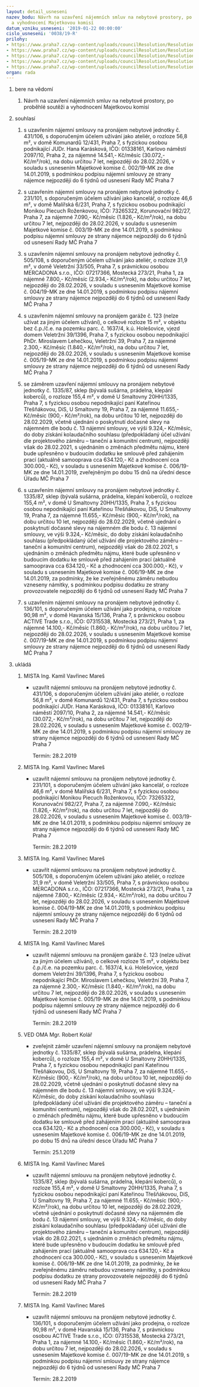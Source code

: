 ```yaml
---
layout: detail_usneseni
nazev_bodu: Návrh na uzavření nájemních smluv na nebytové prostory, po proběhlé soutěži
  a vyhodnocení Majetkovou komisí
datum_vzniku_usneseni: '2019-01-22 00:00:00'
cislo_usneseni: '0038/19-R'
prilohy:
- https://www.praha7.cz/wp-content/uploads/councilResolution/Resolutions/30522/export/01_NBP20190122~424348.docx
- https://www.praha7.cz/wp-content/uploads/councilResolution/Resolutions/30522/export/02_NBP20190122~424347.pdf
- https://www.praha7.cz/wp-content/uploads/councilResolution/Resolutions/30522/export/03_NBP20190122~424346.pdf
- https://www.praha7.cz/wp-content/uploads/councilResolution/Resolutions/30522/export/04_NBP20190122~424345.doc
- https://www.praha7.cz/wp-content/uploads/councilResolution/Resolutions/30522/export/export~424782.pdf
organ: rada
---
```

<ol id="urzList" class="urzList_view"><li class="urzClass1" id=""><span name="1">bere na vědomí</span><ol class="urzOlClass decimal "><li class="urzClass2" id="" style="text-align: left;"><span><p>Návrh na uzavření nájemních smluv na nebytové prostory, po proběhlé soutěži a vyhodnocení Majetkovou komisí</p></span></li></ol></li><li class="urzClass1" id=""><span name="26">souhlasí</span><ol class="urzOlClass decimal "><li class="urzClass2" id="" style="text-align: left;"><span><p>s uzavřením nájemní smlouvy na pronájem nebytové jednotky č. 431/106, s doporučeným účelem užívání jako ateliér, o rozloze 56,8 m², v domě Komunardů 12/431, Praha 7, s fyzickou osobou podnikající JUDr. Hana Karásková, IČO: 01338161, Karlovo náměstí 2097/10, Praha 2, za nájemné 14.541,- Kč/měsíc (30.072,- Kč/m²/rok), na dobu určitou 7 let, nejpozději do 28.02.2026, v souladu s usnesením Majetkové komise č. 002/19-MK ze dne 14.01.2019, s podmínkou podpisu nájemní smlouvy ze strany nájemce nejpozději do 6 týdnů od usnesení Rady MČ Praha 7</p></span></li><li class="urzClass2" id="" style="text-align: left;"><span><p>s uzavřením nájemní smlouvy na pronájem nebytové jednotky č. 231/101, s doporučeným účelem užívání jako kancelář, o rozloze 46,6 m², v domě Malířská 6/231, Praha 7, s fyzickou osobou podnikající Monikou Piecuch Roženkovou, IČO: 73265322, Korunovační 982/27, Praha 7, za nájemné 7.090,- Kč/měsíc (1.826,- Kč/m²/rok), na dobu určitou 7 let, nejpozději do 28.02.2026, v souladu s usnesením Majetkové komise č. 003/19-MK ze dne 14.01.2019, s podmínkou podpisu nájemní smlouvy ze strany nájemce nejpozději do 6 týdnů od usnesení Rady MČ Praha 7<br></p></span></li><li class="urzClass2" id="" style="text-align: left;"><span><p>s uzavřením nájemní smlouvy na pronájem nebytové jednotky č. 505/108, s doporučeným účelem užívání jako ateliér, o rozloze 31,9 m², v domě Veletržní 33/505, Praha 7, s právnickou osobou MERCADONA s.r.o., IČO: 07217366, Mostecká 273/21, Praha 1, za nájemné 7.800,- Kč/měsíc (2.934,- Kč/m²/rok), na dobu určitou 7 let, nejpozději do 28.02.2026, v souladu s usnesením Majetkové komise č. 004/19-MK ze dne 14.01.2019, s podmínkou podpisu nájemní smlouvy ze strany nájemce nejpozději do 6 týdnů od usnesení Rady MČ Praha 7<br></p></span></li><li class="urzClass2" id="" style="text-align: left;"><span><p>s uzavřením nájemní smlouvy na pronájem garáže č. 123 (nelze užívat za jiným účelem užívání), o celkové rozloze 15 m², v objektu bez č.p./č.e. na pozemku parc. č. 1637/4, k.ú. Holešovice, vjezd domem Veletržní 39/1396, Praha 7, s fyzickou osobou nepodnikající PhDr. Miroslavem Lehečkou, Veletržní 39, Praha 7, za nájemné 2.300,- Kč/měsíc (1.840,- Kč/m²/rok), na dobu určitou 7 let, nejpozději do 28.02.2026, v souladu s usnesením Majetkové komise č. 005/19-MK ze dne 14.01.2019, s podmínkou podpisu nájemní smlouvy ze strany nájemce nejpozději do 6 týdnů od usnesení Rady MČ Praha 7<br></p></span></li><li class="urzClass2" id="" style="text-align: left;"><span><p>se záměrem uzavření nájemní smlouvy na pronájem nebytové jednotky č. 1335/87, sklep (bývalá sušárna, prádelna, klepání koberců), o rozloze 155,4 m², v domě U Smaltovny 20HH/1335, Praha 7, s fyzickou osobou nepodnikající paní Kateřinou Třešňákovou, DiS, U Smaltovny 19, Praha 7, za nájemné 11.655,- Kč/měsíc (900,- Kč/m²/rok), na dobu určitou 10 let, nejpozději do 28.02.2029, včetně ujednání o poskytnutí dočasné slevy na nájemném dle bodu č. 13 nájemní smlouvy, ve výši 9.324,- Kč/měsíc, do doby získání kolaudačního souhlasu (předpokládaný účel užívání dle projektového záměru – taneční a komunitní centrum), nejpozději však do 28.02.2021, s ujednáním o změnách předmětu nájmu, které bude upřesněno v budoucím dodatku ke smlouvě před zahájením prací (aktuálně samooprava cca 634.120,- Kč a zhodnocení cca 300.000,- Kč), v souladu s usnesením Majetkové komise č. 006/19-MK ze dne 14.01.2019, zveřejněným po dobu 15 dnů na úřední desce Úřadu MČ Praha 7<br></p></span></li><li class="urzClass2" id="" style="text-align: left;"><span><p>s uzavřením nájemní smlouvy na pronájem nebytové jednotky č. 1335/87, sklep (bývalá sušárna, prádelna, klepání koberců), o rozloze 155,4 m², v domě U Smaltovny 20HH/1335, Praha 7, s fyzickou osobou nepodnikající paní Kateřinou Třešňákovou, DiS, U Smaltovny 19, Praha 7, za nájemné 11.655,- Kč/měsíc (900,- Kč/m²/rok), na dobu určitou 10 let, nejpozději do 28.02.2029, včetně ujednání o poskytnutí dočasné slevy na nájemném dle bodu č. 13 nájemní smlouvy, ve výši 9.324,- Kč/měsíc, do doby získání kolaudačního souhlasu (předpokládaný účel užívání dle projektového záměru – taneční a komunitní centrum), nejpozději však do 28.02.2021, s ujednáním o změnách předmětu nájmu, které bude upřesněno v budoucím dodatku ke smlouvě před zahájením prací (aktuálně samooprava cca 634.120,- Kč a zhodnocení cca 300.000,- Kč), v souladu s usnesením Majetkové komise č. 006/19-MK ze dne 14.01.2019, za podmínky, že ke zveřejněnému záměru nebudou vzneseny námitky, s podmínkou podpisu dodatku ze strany provozovatele nejpozději do 6 týdnů od usnesení Rady MČ Praha 7<br></p></span></li><li class="urzClass2" id="" style="text-align: left;"><span><p>s uzavřením nájemní smlouvy na pronájem nebytové jednotky č. 136/101, s doporučeným účelem užívání jako prodejna, o rozloze 90,98 m², v domě Havanská 15/136, Praha 7, s právnickou osobou ACTIVE Trade s.r.o., IČO: 07315538, Mostecká 273/21, Praha 1, za nájemné 14.100,- Kč/měsíc (1.860,- Kč/m²/rok), na dobu určitou 7 let, nejpozději do 28.02.2026, v souladu s usnesením Majetkové komise č. 007/19-MK ze dne 14.01.2019, s podmínkou podpisu nájemní smlouvy ze strany nájemce nejpozději do 6 týdnů od usnesení Rady MČ Praha 7<br></p></span></li></ol></li><li class="urzClass1" id="urzUkoly"><span name="1">ukládá</span><ol class="urzOlClass"><li class="urzClass2"><span><p>MISTA Ing. Kamil Vavřinec Mareš</p></span><ul class="urzUlClass"><li class="urzClass3"><span><p>uzavřít nájemní smlouvu na pronájem nebytové jednotky č. 431/106, s doporučeným účelem užívání jako ateliér, o rozloze 56,8 m², v domě Komunardů 12/431, Praha 7, s fyzickou osobou podnikající JUDr. Hana Karásková, IČO: 01338161, Karlovo náměstí 2097/10, Praha 2, za nájemné 14.541,- Kč/měsíc (30.072,- Kč/m²/rok), na dobu určitou 7 let, nejpozději do 28.02.2026, v souladu s usnesením Majetkové komise č. 002/19-MK ze dne 14.01.2019, s podmínkou podpisu nájemní smlouvy ze strany nájemce nejpozději do 6 týdnů od usnesení Rady MČ Praha 7</p></span><span class="urzUkolTermin">  Termín:&nbsp;28.2.2019</span></li></ul></li><li class="urzClass2"><span><p>MISTA Ing. Kamil Vavřinec Mareš</p></span><ul class="urzUlClass"><li class="urzClass3"><span><p>uzavřít nájemní smlouvu na pronájem nebytové jednotky č. 231/101, s doporučeným účelem užívání jako kancelář, o rozloze 46,6 m², v domě Malířská 6/231, Praha 7, s fyzickou osobou podnikající Monikou Piecuch Roženkovou, IČO: 73265322, Korunovační 982/27, Praha 7, za nájemné 7.090,- Kč/měsíc (1.826,- Kč/m²/rok), na dobu určitou 7 let, nejpozději do 28.02.2026, v souladu s usnesením Majetkové komise č. 003/19-MK ze dne 14.01.2019, s podmínkou podpisu nájemní smlouvy ze strany nájemce nejpozději do 6 týdnů od usnesení Rady MČ Praha 7</p></span><span class="urzUkolTermin">  Termín:&nbsp;28.2.2019</span></li></ul></li><li class="urzClass2"><span><p>MISTA Ing. Kamil Vavřinec Mareš</p></span><ul class="urzUlClass"><li class="urzClass3"><span><p>uzavřít nájemní smlouvu na pronájem nebytové jednotky č. 505/108, s doporučeným účelem užívání jako ateliér, o rozloze 31,9 m², v domě Veletržní 33/505, Praha 7, s právnickou osobou MERCADONA s.r.o., IČO: 07217366, Mostecká 273/21, Praha 1, za nájemné 7.800,- Kč/měsíc (2.934,- Kč/m²/rok), na dobu určitou 7 let, nejpozději do 28.02.2026, v souladu s usnesením Majetkové komise č. 004/19-MK ze dne 14.01.2019, s podmínkou podpisu nájemní smlouvy ze strany nájemce nejpozději do 6 týdnů od usnesení Rady MČ Praha 7</p></span><span class="urzUkolTermin">  Termín:&nbsp;28.2.2019</span></li></ul></li><li class="urzClass2"><span><p>MISTA Ing. Kamil Vavřinec Mareš</p></span><ul class="urzUlClass"><li class="urzClass3"><span><p>uzavřít nájemní smlouvu na pronájem garáže č. 123 (nelze užívat za jiným účelem užívání), o celkové rozloze 15 m², v objektu bez č.p./č.e. na pozemku parc. č. 1637/4, k.ú. Holešovice, vjezd domem Veletržní 39/1396, Praha 7, s fyzickou osobou nepodnikající PhDr. Miroslavem Lehečkou, Veletržní 39, Praha 7, za nájemné 2.300,- Kč/měsíc (1.840,- Kč/m²/rok), na dobu určitou 7 let, nejpozději do 28.02.2026, v souladu s usnesením Majetkové komise č. 005/19-MK ze dne 14.01.2019, s podmínkou podpisu nájemní smlouvy ze strany nájemce nejpozději do 6 týdnů od usnesení Rady MČ Praha 7</p></span><span class="urzUkolTermin">  Termín:&nbsp;28.2.2019</span></li></ul></li><li class="urzClass2"><span><p>VED OMA Mgr. Robert Kolář</p></span><ul class="urzUlClass"><li class="urzClass3"><span><p>zveřejnit záměr uzavření nájemní smlouvy na pronájem nebytové jednotky č. 1335/87, sklep (bývalá sušárna, prádelna, klepání koberců), o rozloze 155,4 m², v domě U Smaltovny 20HH/1335, Praha 7, s fyzickou osobou nepodnikající paní Kateřinou Třešňákovou, DiS, U Smaltovny 19, Praha 7, za nájemné 11.655,- Kč/měsíc (900,- Kč/m²/rok), na dobu určitou 10 let, nejpozději do 28.02.2029, včetně ujednání o poskytnutí dočasné slevy na nájemném dle bodu č. 13 nájemní smlouvy, ve výši 9.324,- Kč/měsíc, do doby získání kolaudačního souhlasu (předpokládaný účel užívání dle projektového záměru – taneční a komunitní centrum), nejpozději však do 28.02.2021, s ujednáním o změnách předmětu nájmu, které bude upřesněno v budoucím dodatku ke smlouvě před zahájením prací (aktuálně samooprava cca 634.120,- Kč a zhodnocení cca 300.000,- Kč), v souladu s usnesením Majetkové komise č. 006/19-MK ze dne 14.01.2019, po dobu 15 dnů na úřední desce Úřadu MČ Praha 7</p></span><span class="urzUkolTermin">  Termín:&nbsp;25.1.2019</span></li></ul></li><li class="urzClass2"><span><p>MISTA Ing. Kamil Vavřinec Mareš</p></span><ul class="urzUlClass"><li class="urzClass3"><span><p>uzavřít nájemní smlouvu na pronájem nebytové jednotky č. 1335/87, sklep (bývalá sušárna, prádelna, klepání koberců), o rozloze 155,4 m², v domě U Smaltovny 20HH/1335, Praha 7, s fyzickou osobou nepodnikající paní Kateřinou Třešňákovou, DiS, U Smaltovny 19, Praha 7, za nájemné 11.655,- Kč/měsíc (900,- Kč/m²/rok), na dobu určitou 10 let, nejpozději do 28.02.2029, včetně ujednání o poskytnutí dočasné slevy na nájemném dle bodu č. 13 nájemní smlouvy, ve výši 9.324,- Kč/měsíc, do doby získání kolaudačního souhlasu (předpokládaný účel užívání dle projektového záměru – taneční a komunitní centrum), nejpozději však do 28.02.2021, s ujednáním o změnách předmětu nájmu, které bude upřesněno v budoucím dodatku ke smlouvě před zahájením prací (aktuálně samooprava cca 634.120,- Kč a zhodnocení cca 300.000,- Kč), v souladu s usnesením Majetkové komise č. 006/19-MK ze dne 14.01.2019, za podmínky, že ke zveřejněnému záměru nebudou vzneseny námitky, s podmínkou podpisu dodatku ze strany provozovatele nejpozději do 6 týdnů od usnesení Rady MČ Praha 7</p></span><span class="urzUkolTermin">  Termín:&nbsp;28.2.2019</span></li></ul></li><li class="urzClass2"><span><p>MISTA Ing. Kamil Vavřinec Mareš</p></span><ul class="urzUlClass"><li class="urzClass3"><span><p>uzavřít nájemní smlouvu na pronájem nebytové jednotky č. 136/101, s doporučeným účelem užívání jako prodejna, o rozloze 90,98 m², v domě Havanská 15/136, Praha 7, s právnickou osobou ACTIVE Trade s.r.o., IČO: 07315538, Mostecká 273/21, Praha 1, za nájemné 14.100,- Kč/měsíc (1.860,- Kč/m²/rok), na dobu určitou 7 let, nejpozději do 28.02.2026, v souladu s usnesením Majetkové komise č. 007/19-MK ze dne 14.01.2019, s podmínkou podpisu nájemní smlouvy ze strany nájemce nejpozději do 6 týdnů od usnesení Rady MČ Praha 7</p></span><span class="urzUkolTermin">  Termín:&nbsp;28.2.2019</span></li></ul></li></ol></li></ol>